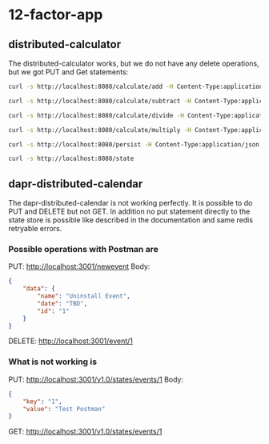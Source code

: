 # 12-factor-app

## distributed-calculator

The distributed-calculator works, but we do not have any delete operations, but we got PUT and Get statements:

   ```bash
   curl -s http://localhost:8080/calculate/add -H Content-Type:application/json --data @operands.json
   ```

   ```bash
   curl -s http://localhost:8080/calculate/subtract -H Content-Type:application/json --data @operands.json
   ```

   ```bash
   curl -s http://localhost:8080/calculate/divide -H Content-Type:application/json --data @operands.json
   ```

   ```bash
   curl -s http://localhost:8080/calculate/multiply -H Content-Type:application/json --data @operands.json
   ```

   ```bash
   curl -s http://localhost:8080/persist -H Content-Type:application/json --data @persist.json
   ```

   ```bash
   curl -s http://localhost:8080/state
   ```

## dapr-distributed-calendar

The dapr-distributed-calendar is not working perfectly. It is possible to do PUT and DELETE but not GET. In addition no put statement directly to the state store is possible like described in the documentation and same redis retryable errors.

### Possible operations with Postman are

PUT: <http://localhost:3001/newevent>
Body:

```json
{
    "data": {
        "name": "Uninstall Event",
        "date": "TBD",
        "id": "1"
    }
}
```

DELETE: <http://localhost:3001/event/1>

### What is not working is

PUT: <http://localhost:3001/v1.0/states/events/1>
Body:

```json
{
    "key": "1",
    "value": "Test Postman"
}
```

GET: <http://localhost:3001/v1.0/states/events/1>
